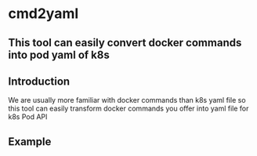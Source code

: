 # cmd2yaml

## This tool can easily convert docker commands into pod yaml of k8s

## Introduction
We are usually more familiar with docker commands than k8s yaml file
so this tool can easily transform docker commands you offer into yaml file for k8s Pod API

## Example
